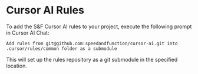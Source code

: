 # Cursor AI Rules

To add the S&F Cursor AI rules to your project, execute the following prompt in Cursor AI Chat:

```
Add rules from git@github.com:speedandfunction/cursor-ai.git into .cursor/rules/common folder as a submodule
```

This will set up the rules repository as a git submodule in the specified location.
